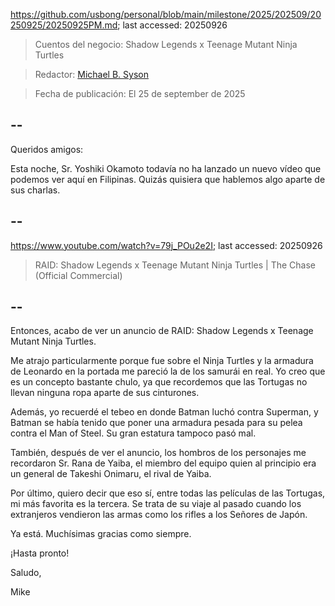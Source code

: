 https://github.com/usbong/personal/blob/main/milestone/2025/202509/20250925/20250925PM.md; last accessed: 20250926

> Cuentos del negocio: Shadow Legends x Teenage Mutant Ninja Turtles

> Redactor: [Michael B. Syson](https://www.linkedin.com/in/michaelsyson/)

> Fecha de publicación: El 25 de september de 2025

## --

Queridos amigos:

Esta noche, Sr. Yoshiki Okamoto todavía no ha lanzado un nuevo vídeo que podemos ver aquí en Filipinas. Quizás quisiera que hablemos algo aparte de sus charlas.

## --

https://www.youtube.com/watch?v=79j_POu2e2I; last accessed: 20250926

> RAID: Shadow Legends x Teenage Mutant Ninja Turtles | The Chase (Official Commercial)

## --

Entonces, acabo de ver un anuncio de RAID: Shadow Legends x Teenage Mutant Ninja Turtles.

Me atrajo particularmente porque fue sobre el Ninja Turtles y la armadura de Leonardo en la portada me pareció la de los samurái en real. Yo creo que es un concepto bastante chulo, ya que recordemos que las Tortugas no llevan ninguna ropa aparte de sus cinturones.

Además, yo recuerdé el tebeo en donde Batman luchó contra Superman, y Batman se había tenido que poner una armadura pesada para su pelea contra el Man of Steel. Su gran estatura tampoco pasó mal.

También, después de ver el anuncio, los hombros de los personajes me recordaron Sr. Rana de Yaiba, el miembro del equipo quien al principio era un general de Takeshi Onimaru, el rival de Yaiba.

Por último, quiero decir que eso sí, entre todas las películas de las Tortugas, mi más favorita es la tercera. Se trata de su viaje al pasado cuando los extranjeros vendieron las armas como los rifles a los Señores de Japón.

Ya está. Muchísimas gracias como siempre.

¡Hasta pronto!

Saludo,

Mike


